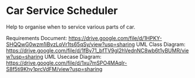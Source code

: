 # Car Service Scheduler
Help to organise when to service various parts of car.


Requirements Document: https://drive.google.com/file/d/1HPKY-SHQQwG0wzm1iBvzLqVr1ts65qSy/view?usp=sharing
UML Class Diagram: https://drive.google.com/file/d/1fBy71_bfTV9gl2hVednNC8wb6t1yBUMR/view?usp=sharing
UML Usecase Diagram: https://drive.google.com/file/d/1xu7mSPO4MAqIr-S8f5ti9Khy1prcVdFM/view?usp=sharing
